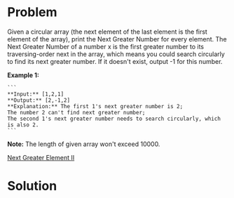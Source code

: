
# Problem

Given a circular array (the next element of the last element is the first
element of the array), print the Next Greater Number for every element. The
Next Greater Number of a number x is the first greater number to its
traversing-order next in the array, which means you could search circularly to
find its next greater number. If it doesn't exist, output -1 for this number.

**Example 1:**  

    ```
    **Input:** [1,2,1]
    **Output:** [2,-1,2]
    **Explanation:** The first 1's next greater number is 2;   
    The number 2 can't find next greater number;   
    The second 1's next greater number needs to search circularly, which is also 2.
    ```

**Note:** The length of given array won't exceed 10000. 



[Next Greater Element II](https://leetcode.com/problems/next-greater-element-ii)

# Solution



